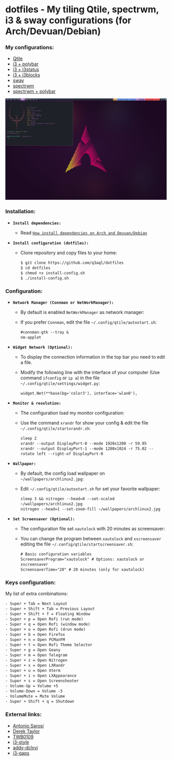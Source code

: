 dotfiles - My tiling Qtile, spectrwm, i3 & sway configurations (for Arch/Devuan/Debian)
=======================================================================================

### My configurations:

* [Qtile](README-qtile.md)
* [i3 + polybar](README-i3-polybar.md)
* [i3 + i3status](README-i3.md)
* [i3 + i3blocks](README-i3-i3blocks.md)
* [sway](README-sway.md)
* [spectrwm](README-spectrwm.md)
* [spectrwm + polybar](README-spectrwm-polybar.md)

![i3-polybar](examples/qtile.png)

### Installation:

  * **`Install dependencies:`**
  
    * Read [`How install dependencies on Arch and Devuan/Debian`](Dependencies.md)

  * **`Install configuration (dotfiles):`**
  
    * Clone repository and copy files to your home:

      ```shell
      $ git clone https://github.com/q3aql/dotfiles
      $ cd dotfiles
      $ chmod +x install-config.sh
      $ ./install-config.sh
      ````

### Configuration:

  * **`Network Manager (Connman or NetWorkManager):`**
  
    * By default is enabled `NetWorkManager` as network manager:
    * If you prefer `Connman`, edit the file `~/.config/qtile/autostart.sh`:
    
      ```shell
      #connman-gtk --tray &
      nm-applet
      ````

  * **`Widget Network (Optional):`**
  
    * To display the connection information in the top bar you need to edit a file.
    * Modify the following line with the interface of your computer (Use command `ifconfig` or `ip a`) in the file `~/.config/qtile/settings/widget.py`:
    
      ```shell
      widget.Net(**base(bg='color3'), interface='wlan0'),
      ````

  * **`Monitor & resolution:`**
  
    * The configuration load my monitor configuration:
    * Use the command `xrandr` for show your config & edit the file `~/.config/qtile/startxrandr.sh`:
    
      ```shell
      sleep 2
      xrandr --output DisplayPort-0 --mode 1920x1200 -r 59.95
      xrandr --output DisplayPort-1 --mode 1280x1024 -r 75.02 --rotate left --right-of DisplayPort-0
      ````

  * **`Wallpaper:`**
  
    * By default, the config load wallpaper on `~/wallpapers/archlinux2.jpg`:
    * Edit  `~/.config/qtile/autostart.sh` for set your favorite wallpaper:
    
      ```shell
      sleep 3 && nitrogen --head=0 --set-scaled ~/wallpapers/archlinux2.jpg
      nitrogen --head=1 --set-zoom-fill ~/wallpapers/archlinux2.jpg
      ````

 * **`Set Screensaver (Optional):`**

    * The configuration file set `xautolock` with 20 minutes as screensaver:
    * You can change the program between `xautolock` and `xscreensaver` editing the file `~/.config/qtile/startscreensaver.sh`:

      ```shell
      # Basic configuration variables
      ScreensaverProgram="xautolock" # Options: xautolock or xscreensaver
      ScreensaverTime="20" # 20 minutes (only for xautolock)
      ````
### Keys configuration:

My list of extra combinations:

    - Super + Tab = Next Layout
    - Super + Shift + Tab = Previous Layout
    - Super + Shift + f = Floating Window
    - Super + p = Open Rofi (run mode)
    - Super + q = Open Rofi (window mode)
    - Super + o = Open Rofi (drun mode)
    - Super + b = Open Firefox
    - Super + n = Open PCManFM
    - Super + t = Open Rofi Theme Selector
    - Super + g = Open Geany
    - Super + m = Open Telegram 
    - Super + z = Open Nitrogen 
    - Super + x = Open LXRandr
    - Super + u = Open Xterm
    - Super + i = Open LXAppearance
    - Super + s = Open Screenshooter
    - Volume-Up = Volume +5
    - Volume-Down = Volume -5
    - VolumeMute = Mute Volume
    - Super + Shift + q = Shutdown

### External links:

* [Antonio Sarosi](https://github.com/antoniosarosi/dotfiles/)
* [Derek Taylor](https://gitlab.com/dwt1/dotfiles/)
* [TWB0109](https://github.com/TWB0109/PDots)
* [i3-style](https://github.com/altdesktop/i3-style)
* [addy-dclxvi](https://github.com/addy-dclxvi/i3-starterpack)
* [i3-gaps](https://github.com/Airblader/i3)
